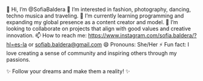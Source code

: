 👋 Hi, I’m @SofiaBaldera
👀 I’m interested in fashion, photography, dancing, techno musica and traveling.
🌱 I’m currently learning programming and expanding my global presence as a content creator and model.
💞️ I’m looking to collaborate on projects that align with good values and creative innovation.
📫 How to reach me: https://www.instagram.com/sofia.baldera/?hl=es-la or 
   sofiab.baldera@gmail.com
😄 Pronouns: She/Her
⚡ Fun fact: I love creating a sense of community and inspiring others through my passions.

✨ Follow your dreams and make them a reality! ✨

